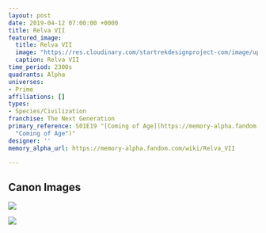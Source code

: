 ```yaml
---
layout: post
date: 2019-04-12 07:00:00 +0000
title: Relva VII
featured_image:
  title: Relva VII
  image: "https://res.cloudinary.com/startrekdesignproject-com/image/upload/v1555114007/RelvaVII.png"
  caption: Relva VII
time_period: 2300s
quadrants: Alpha
universes:
- Prime
affiliations: []
types:
- Species/Civilization
franchise: The Next Generation
primary_reference: S01E19 "[Coming of Age](https://memory-alpha.fandom.com/wiki/Coming_of_Age
  "Coming of Age")"
designer: ''
memory_alpha_url: https://memory-alpha.fandom.com/wiki/Relva_VII

---
```

## Canon Images

![](https://res.cloudinary.com/startrekdesignproject-com/image/upload/v1555114007/RelvaVII1.jpg)

![](https://res.cloudinary.com/startrekdesignproject-com/image/upload/v1555114007/RelvaVII2.jpg)